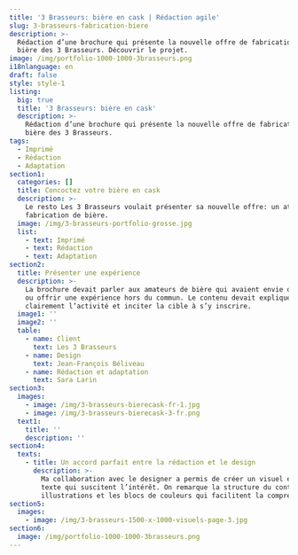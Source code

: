 ```yaml
---
title: '3 Brasseurs: bière en cask | Rédaction agile'
slug: 3-brasseurs-fabrication-biere
description: >-
  Rédaction d’une brochure qui présente la nouvelle offre de fabrication de
  bière des 3 Brasseurs. Découvrir le projet.
image: /img/portfolio-1000-1000-3brasseurs.png
i18nlanguage: en
draft: false
style: style-1
listing:
  big: true
  title: '3 Brasseurs: bière en cask'
  description: >-
    Rédaction d’une brochure qui présente la nouvelle offre de fabrication de
    bière des 3 Brasseurs.
tags:
  - Imprimé
  - Rédaction
  - Adaptation
section1:
  categories: []
  title: Concoctez votre bière en cask
  description: >-
    Le resto Les 3 Brasseurs voulait présenter sa nouvelle offre: un atelier de
    fabrication de bière. 
  image: /img/3-brasseurs-portfolio-grosse.jpg
  list:
    - text: Imprimé
    - text: Rédaction
    - text: Adaptation
section2:
  title: Présenter une expérience
  description: >-
    La brochure devait parler aux amateurs de bière qui avaient envie de vivre
    ou offrir une expérience hors du commun. Le contenu devait expliquer
    clairement l’activité et inciter la cible à s’y inscrire. 
  image1: ''
  image2: ''
  table:
    - name: Client
      text: Les 3 Brasseurs
    - name: Design
      text: Jean-François Béliveau
    - name: Rédaction et adaptation
      text: Sara Larin
section3:
  images:
    - image: /img/3-brasseurs-bierecask-fr-1.jpg
    - image: /img/3-brasseurs-bierecask-3-fr.png
  text1:
    title: ''
    description: ''
section4:
  texts:
    - title: Un accord parfait entre la rédaction et le design
      description: >-
        Ma collaboration avec le designer a permis de créer un visuel et un
        texte qui suscitent l’intérêt. On remarque la structure du contenu, les
        illustrations et les blocs de couleurs qui facilitent la compréhension. 
section5:
  images:
    - image: /img/3-brasseurs-1500-x-1000-visuels-page-3.jpg
section6:
  image: /img/portfolio-1000-1000-3brasseurs.png
---
```


